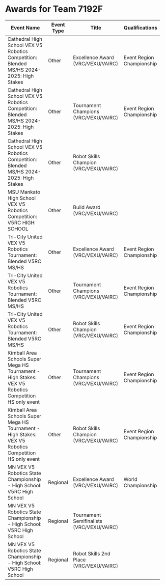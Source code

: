 # Awards for Team 7192F

| Event Name | Event Type | Title | Qualifications |
|------------|------------|-------|----------------|
| Cathedral High School VEX V5 Robotics Competition: Blended MS/HS 2024-2025: High Stakes | Other | Excellence Award (VRC/VEXU/VAIRC) | Event Region Championship |
| Cathedral High School VEX V5 Robotics Competition: Blended MS/HS 2024-2025: High Stakes | Other | Tournament Champions (VRC/VEXU/VAIRC) | Event Region Championship |
| Cathedral High School VEX V5 Robotics Competition: Blended MS/HS 2024-2025: High Stakes | Other | Robot Skills Champion (VRC/VEXU/VAIRC) |  |
| MSU Mankato High School VEX V5 Robotics Competition: V5RC HIGH SCHOOL | Other | Build Award (VRC/VEXU/VAIRC) |  |
| Tri-City United VEX V5 Robotics Tournament: Blended V5RC MS/HS | Other | Excellence Award (VRC/VEXU/VAIRC) | Event Region Championship |
| Tri-City United VEX V5 Robotics Tournament: Blended V5RC MS/HS | Other | Tournament Champions (VRC/VEXU/VAIRC) | Event Region Championship |
| Tri-City United VEX V5 Robotics Tournament: Blended V5RC MS/HS | Other | Robot Skills Champion (VRC/VEXU/VAIRC) | Event Region Championship |
| Kimball Area Schools Super Mega HS Tournament - High Stakes: VEX V5 Robotics Competition HS only event | Other | Tournament Champions (VRC/VEXU/VAIRC) | Event Region Championship |
| Kimball Area Schools Super Mega HS Tournament - High Stakes: VEX V5 Robotics Competition HS only event | Other | Robot Skills Champion (VRC/VEXU/VAIRC) | Event Region Championship |
| MN VEX V5 Robotics State Championship - High School: V5RC High School | Regional | Excellence Award (VRC/VEXU/VAIRC) | World Championship |
| MN VEX V5 Robotics State Championship - High School: V5RC High School | Regional | Tournament Semifinalists (VRC/VEXU/VAIRC) |  |
| MN VEX V5 Robotics State Championship - High School: V5RC High School | Regional | Robot Skills 2nd Place (VRC/VEXU/VAIRC) |  |
